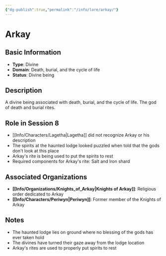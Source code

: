```yaml
---
{"dg-publish":true,"permalink":"/info/lore/arkay/"}
---
```


# Arkay

## Basic Information
- **Type**: Divine
- **Domain**: Death, burial, and the cycle of life
- **Status**: Divine being

## Description
A divine being associated with death, burial, and the cycle of life. The god of death and burial rites.

## Role in Session 8
- [[Info/Characters/Lagetha\|Lagetha]] did not recognize Arkay or his description
- The spirits at the haunted lodge looked puzzled when told that the gods don't look at this place
- Arkay's rite is being used to put the spirits to rest
- Required components for Arkay's rite: Salt and Iron shard

## Associated Organizations
- **[[Info/Organizations/Knights_of_Arkay\|Knights of Arkay]]**: Religious order dedicated to Arkay
- **[[Info/Characters/Periwyn\|Periwyn]]**: Former member of the Knights of Arkay

## Notes
- The haunted lodge lies on ground where no blessing of the gods has ever taken hold
- The divines have turned their gaze away from the lodge location
- Arkay's rites are used to properly put spirits to rest 